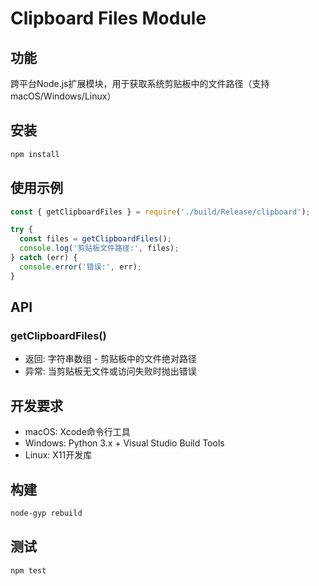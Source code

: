 # Clipboard Files Module

## 功能
跨平台Node.js扩展模块，用于获取系统剪贴板中的文件路径（支持macOS/Windows/Linux）

## 安装
```bash
npm install
```

## 使用示例
```javascript
const { getClipboardFiles } = require('./build/Release/clipboard');

try {
  const files = getClipboardFiles();
  console.log('剪贴板文件路径:', files);
} catch (err) {
  console.error('错误:', err);
}
```

## API
### getClipboardFiles()
- 返回: 字符串数组 - 剪贴板中的文件绝对路径
- 异常: 当剪贴板无文件或访问失败时抛出错误

## 开发要求
- macOS: Xcode命令行工具
- Windows: Python 3.x + Visual Studio Build Tools
- Linux: X11开发库

## 构建
```bash
node-gyp rebuild
```

## 测试
```bash
npm test
```